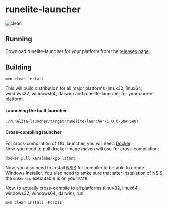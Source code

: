 # runelite-launcher

![clean](https://i.imgur.com/HchTzSG.png)

## Running

Download runelite-launcher for your platform from the
[releases page](https://github.com/deathbeam/runelite-launcher/releases).

## Building

```shell
mvn clean install
```

This will build distribution for all major platforms (linux32, linux64, windows32, windows64, darwin)
and runelite-launcher for your current platform.

#### Launching the built launcher

```
./runelite-launcher/target/runelite-launcher-1.0.0-SNAPSHOT
```

#### Cross-compiling launcher

For cross-compilation of GUI launcher, you will need [Docker](https://www.docker.com/).  
Now, you need to pull docker image maven will use for cross-compilation:

```
docker pull karalabe/xgo-latest
```

Now, you also need to install [NSIS](http://nsis.sourceforge.net/Main_Page) for
compiler to be able to create Windows Installer. You also need to amke sure that
after installation of NSIS, the `makensis` executable is on your `PATH`.

Now, to actually cross-compile to all platforms (linux32, linux64, windows32, windows64, darwin), run

```
mvn clean install -Pcross
```
